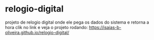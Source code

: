 # relogio-digital
projeto de relogio digital onde ele pega os dados do sistema e retorna a hora
clik no link e veja o projeto rodando:
https://isaias-b-oliveira.github.io/relogio-digital/
